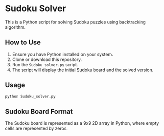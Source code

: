# Sudoku Solver

This is a Python script for solving Sudoku puzzles using backtracking algorithm.

## How to Use

1. Ensure you have Python installed on your system.
2. Clone or download this repository.
3. Run the `Sudoku_solver.py` script.
4. The script will display the initial Sudoku board and the solved version.

## Usage

```bash
python Sudoku_solver.py
```
## Sudoku Board Format
The Sudoku board is represented as a 9x9 2D array in Python, where empty cells are represented by zeros.
